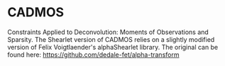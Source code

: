 # CADMOS
Constraints Applied to Deconvolution: Moments of Observations and Sparsity.
The Shearlet version of CADMOS relies on a slightly modified version of Felix
Voigtlaender's alphaShearlet library. The original can be found here:
https://github.com/dedale-fet/alpha-transform
